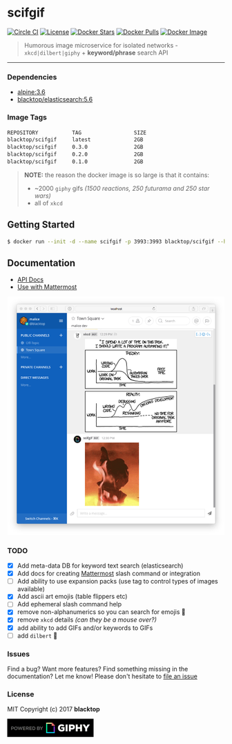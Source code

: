 scifgif
=======

[![Circle CI](https://circleci.com/gh/blacktop/scifgif.png?style=shield)](https://circleci.com/gh/blacktop/scifgif) [![License](http://img.shields.io/:license-mit-blue.svg)](http://doge.mit-license.org) [![Docker Stars](https://img.shields.io/docker/stars/blacktop/scifgif.svg)](https://store.docker.com/community/images/blacktop/scifgif) [![Docker Pulls](https://img.shields.io/docker/pulls/blacktop/scifgif.svg)](https://store.docker.com/community/images/blacktop/scifgif) [![Docker Image](https://img.shields.io/badge/docker%20image-2GB-blue.svg)](https://store.docker.com/community/images/blacktop/scifgif)

> Humorous image microservice for isolated networks - `xkcd|dilbert|giphy` + **keyword/phrase** search API

---

### Dependencies

-	[alpine:3.6](https://hub.docker.com/_/alpine/)
-	[blacktop/elasticsearch:5.6](https://hub.docker.com/r/blacktop/elasticsearch/)

### Image Tags

```bash
REPOSITORY           TAG                 SIZE
blacktop/scifgif     latest              2GB
blacktop/scifgif     0.3.0               2GB
blacktop/scifgif     0.2.0               2GB
blacktop/scifgif     0.1.0               2GB
```

> **NOTE:** the reason the docker image is so large is that it contains:  
> - ~2000 `giphy` gifs *(1500 reactions, 250 futurama and 250 star wars)*
> - all of `xkcd`

Getting Started
---------------

```bash
$ docker run --init -d --name scifgif -p 3993:3993 blacktop/scifgif --host localhost
```

Documentation
-------------

-	[API Docs](http://docs.scifgif.apiary.io)
-	[Use with Mattermost](https://github.com/blacktop/scifgif/blob/master/docs/mattermost.md)

![mattermost](https://raw.githubusercontent.com/blacktop/scifgif/master/docs/imgs/mattermost.png)

### TODO

-	[x] Add meta-data DB for keyword text search (elasticsearch)
-	[x] Add docs for creating [Mattermost](https://github.com/mattermost/platform) slash command or integration
-	[ ] Add ability to use expansion packs (use tag to control types of images available)
-	[x] Add ascii art emojis (table flippers etc)
-	[ ] Add ephemeral slash command help
- [x] remove non-alphanumerics so you can search for emojis :older_man:
- [x] remove `xkcd` details *(can they be a mouse over?)*
- [x] add ability to add GIFs and/or keywords to GIFs
- [ ] add `dilbert` :construction:

### Issues

Find a bug? Want more features? Find something missing in the documentation? Let me know! Please don't hesitate to [file an issue](https://github.com/blacktop/scifgif/issues/new)

### License

MIT Copyright (c) 2017 **blacktop**

![giphy](https://raw.githubusercontent.com/blacktop/scifgif/master/docs/PoweredBy_200_Horizontal_Light-Backgrounds_With_Logo.gif)
